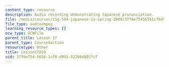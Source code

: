 ```yaml
---
content_type: resource
description: Audio recording demonstrating Japanese pronunciation.
file: /media/courses/21g-504-japanese-iv-spring-2009/37f6e75456561cf8d95552266d801fcf_Lesson17A10.mp3
file_type: audio/mpeg
learning_resource_types: []
ocw_type: OCWFile
parent_title: Lesson 17
parent_type: CourseSection
resourcetype: Other
title: Lesson17A10
uid: 37f6e754-5656-1cf8-d955-52266d801fcf
---
```

